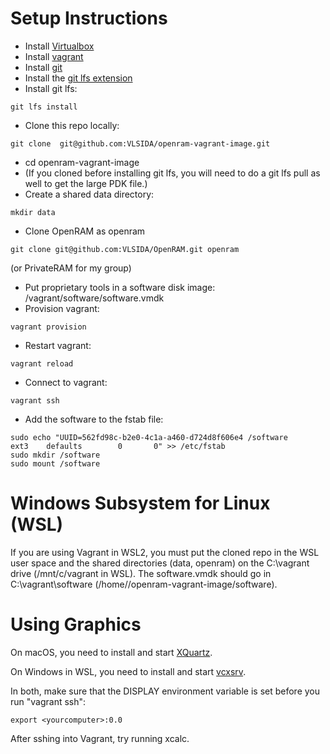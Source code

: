 # Setup Instructions #

* Install [Virtualbox](https://www.virtualbox.org/wiki/Downloads)
* Install [vagrant](https://www.vagrantup.com/)
* Install [git](https://git-scm.com/downloads)
* Install the [git lfs extension](https://git-lfs.github.com/)
* Install git lfs:
```
git lfs install
```
* Clone this repo locally:
```
git clone  git@github.com:VLSIDA/openram-vagrant-image.git
```
* cd openram-vagrant-image
* (If you cloned before installing git lfs, you will need to do a git lfs pull as well to get the large PDK file.)
* Create a shared data directory:
```
mkdir data
```
* Clone OpenRAM as openram
```
git clone git@github.com:VLSIDA/OpenRAM.git openram
```
(or PrivateRAM for my group)
* Put proprietary tools in a software disk image:
/vagrant/software/software.vmdk
* Provision vagrant:
```
vagrant provision
```
* Restart vagrant:
```
vagrant reload
```
* Connect to vagrant:
```
vagrant ssh
```
* Add the software to the fstab file:
```
sudo echo "UUID=562fd98c-b2e0-4c1a-a460-d724d8f606e4 /software       ext3    defaults        0       0" >> /etc/fstab
sudo mkdir /software
sudo mount /software
```

# Windows Subsystem for Linux (WSL) #
If you are using Vagrant in WSL2, you must put the cloned repo in
the WSL user space and the shared directories (data, openram)
on the C:\vagrant drive (/mnt/c/vagrant in WSL). The software.vmdk 
should go in C:\vagrant\software (/home/<user>/openram-vagrant-image/software).

# Using Graphics #

On macOS, you need to install and start [XQuartz](https://www.xquartz.org/).

On Windows in WSL, you need to install and start [vcxsrv](https://sourceforge.net/projects/vcxsrv/).

In both, make sure that the DISPLAY environment variable is set before you run "vagrant ssh":
```
export <yourcomputer>:0.0
```
After sshing into Vagrant, try running xcalc.
